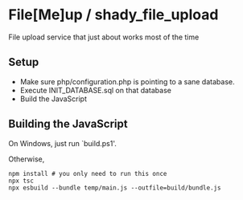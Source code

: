 # File[Me]up / shady_file_upload

File upload service that just about works most of the time


## Setup

- Make sure php/configuration.php is pointing to a sane database. 
- Execute INIT_DATABASE.sql on that database
- Build the JavaScript

## Building the JavaScript

On Windows, just run `build.ps1'.

Otherwise, 
```
npm install # you only need to run this once
npx tsc
npx esbuild --bundle temp/main.js --outfile=build/bundle.js
```
